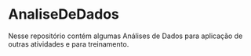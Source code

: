 # AnaliseDeDados
Nesse repositório contém algumas Análises de Dados para aplicação de outras atividades e para treinamento. 
